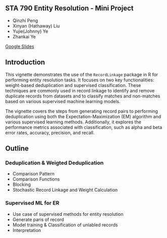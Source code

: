 STA 790 Entity Resolution - Mini Project
---
* Qinzhi Peng
* Xinyan (Hathaway) Liu
* Yujie(Johnny) Ye
* Zhankai Ye

[Google Slides](https://docs.google.com/presentation/d/1ufdJgnU6LuhN-2iwaG9scRuWYPSlpl1yVRqiiCxFjSE/edit?usp=sharing)

## Introduction
This vignette demonstrates the use of the `RecordLinkage` package in R for performing entity resolution tasks. It focuses on two key functionalities: weight-based deduplication and supervised classification. These techniques are commonly used in record linkage to identify and remove duplicate records from datasets and to classify matches and non-matches based on various supervised machine learning models.

The vignette covers the steps from generating record pairs to performing deduplication using both the Expectation-Maximization (EM) algorithm and various supervised learning methods. Additionally, it explores the performance metrics associated with classification, such as alpha and beta error rates, accuracy, precision, and recall.

## Outline

### Deduplication & Weigted Deduplication
- Comparison Pattern
- Comparison Functions
- Blocking
- Stochastic Record Linkage and Weight Calculation
### Supervised ML for ER
- Use case of supervised methods for entity resolution
- Generate paris of record
- Model training & Classification of unlabled records
- Interpretation
